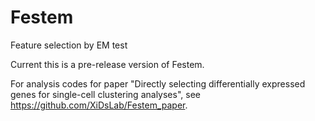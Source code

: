 # Festem
Feature selection by EM test

Current this is a pre-release version of Festem.

For analysis codes for paper "Directly selecting differentially expressed genes for single-cell clustering analyses", see https://github.com/XiDsLab/Festem_paper.
